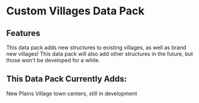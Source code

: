 # Custom Villages Data Pack

## Features

This data pack adds new structures to existing villages, as well as brand new villages! This data pack will also add other structures in the future, but those won't be developed for a while.

## This Data Pack Currently Adds:

New Plains Village town centers, still in development
